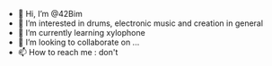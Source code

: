 - 👋 Hi, I’m @42Bim
- 👀 I’m interested in drums, electronic music and creation in general
- 🌱 I’m currently learning xylophone
- 💞️ I’m looking to collaborate on ...
- 📫 How to reach me : don't

<!---
42Bim/42Bim is a ✨ special ✨ repository because its `README.md` (this file) appears on your GitHub profile.
You can click the Preview link to take a look at your changes.
--->
